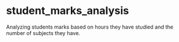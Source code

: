 # student_marks_analysis
Analyzing students marks based on hours they have studied and the number of subjects they have.
